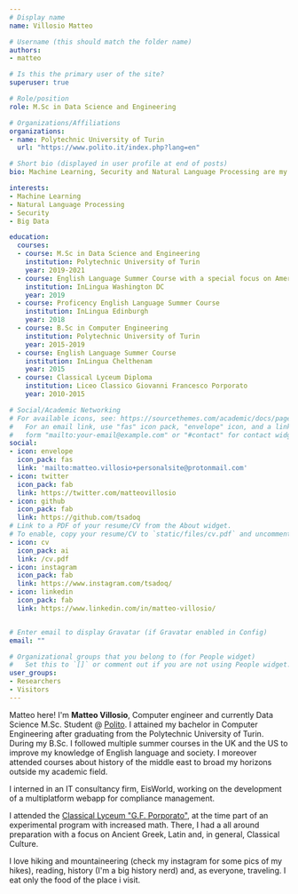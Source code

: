 ```yaml
---
# Display name
name: Villosio Matteo

# Username (this should match the folder name)
authors:
- matteo

# Is this the primary user of the site?
superuser: true

# Role/position
role: M.Sc in Data Science and Engineering

# Organizations/Affiliations
organizations:
- name: Polytechnic University of Turin
  url: "https://www.polito.it/index.php?lang=en"

# Short bio (displayed in user profile at end of posts)
bio: Machine Learning, Security and Natural Language Processing are my research interests. 

interests:
- Machine Learning
- Natural Language Processing
- Security
- Big Data

education:
  courses:
  - course: M.Sc in Data Science and Engineering
    institution: Polytechnic University of Turin
    year: 2019-2021
  - course: English Language Summer Course with a special focus on American-english style and society
    institution: InLingua Washington DC
    year: 2019
  - course: Proficency English Language Summer Course
    institution: InLingua Edinburgh
    year: 2018
  - course: B.Sc in Computer Engineering
    institution: Polytechnic University of Turin
    year: 2015-2019
  - course: English Language Summer Course
    institution: InLingua Chelthenam
    year: 2015
  - course: Classical Lyceum Diploma
    institution: Liceo Classico Giovanni Francesco Porporato
    year: 2010-2015

# Social/Academic Networking
# For available icons, see: https://sourcethemes.com/academic/docs/page-builder/#icons
#   For an email link, use "fas" icon pack, "envelope" icon, and a link in the
#   form "mailto:your-email@example.com" or "#contact" for contact widget.
social:
- icon: envelope
  icon_pack: fas
  link: 'mailto:matteo.villosio+personalsite@protonmail.com'
- icon: twitter
  icon_pack: fab
  link: https://twitter.com/matteovillosio
- icon: github
  icon_pack: fab
  link: https://github.com/tsadoq
# Link to a PDF of your resume/CV from the About widget.
# To enable, copy your resume/CV to `static/files/cv.pdf` and uncomment the lines below.
- icon: cv
  icon_pack: ai
  link: /cv.pdf
- icon: instagram
  icon_pack: fab
  link: https://www.instagram.com/tsadoq/
- icon: linkedin
  icon_pack: fab
  link: https://www.linkedin.com/in/matteo-villosio/


# Enter email to display Gravatar (if Gravatar enabled in Config)
email: ""

# Organizational groups that you belong to (for People widget)
#   Set this to `[]` or comment out if you are not using People widget.
user_groups:
- Researchers
- Visitors
---
```


Matteo here! I'm **Matteo Villosio**, Computer engineer and currently Data Science M.Sc. Student @ [Polito](https://www.polito.it/index.php?lang=en). I attained my bachelor in Computer Engineering after graduating from the Polytechnic University of Turin. During my B.Sc. I followed multiple summer courses in the UK and the US to improve my knowledge of English language and society. I moreover attended courses about history of the middle east to broad my horizons outside my academic field.

I interned in an IT consultancy firm, EisWorld, working on the development of a multiplatform webapp for compliance management.

I attended the [Classical Lyceum "G.F. Porporato"](), at the time part of an experimental program with increased math. There, I had a all around preparation with a focus on Ancient Greek, Latin and, in general, Classical Culture.

I love hiking and mountaineering (check my instagram for some pics of my hikes), reading, history (I'm a big history nerd) and, as everyone, traveling. I eat only the food of the place i visit.

